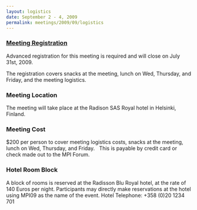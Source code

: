 ```yaml
---
layout: logistics
date: September 2 - 4, 2009
permalink: meetings/2009/09/logistics
---
```


### [Meeting Registration](https://www.ornl.gov/ccsd_registrations/nccs_mpi_forums/september.cf)

Advanced registration for this meeting is required and will close on July 31st, 2009.

The registration covers snacks at the meeting, lunch on Wed, Thursday, and Friday, and the meeting logistics.

### Meeting Location

The meeting will take place at the Radison SAS Royal hotel in Helsinki, Finland.

### Meeting Cost

$200 per person to cover meeting logistics costs, snacks at the meeting, lunch on Wed, Thursday, and Friday.   This is payable by credit card or check made out to the MPI Forum.

### Hotel Room Block

A block of rooms is reserved at the Radisson Blu
Royal hotel, at the rate of 140 Euros
per night.  Participants may directly make reservations at the hotel using MPI09 as the
name of the event. Hotel Telephone: +358 (0)20 1234 701